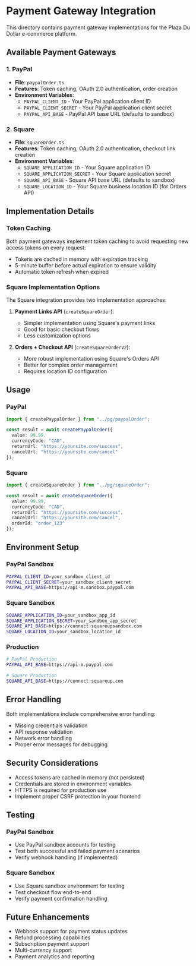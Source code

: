 # Payment Gateway Integration

This directory contains payment gateway implementations for the Plaza Du Dollar e-commerce platform.

## Available Payment Gateways

### 1. PayPal
- **File**: `paypalOrder.ts`
- **Features**: Token caching, OAuth 2.0 authentication, order creation
- **Environment Variables**:
  - `PAYPAL_CLIENT_ID` - Your PayPal application client ID
  - `PAYPAL_CLIENT_SECRET` - Your PayPal application client secret
  - `PAYPAL_API_BASE` - PayPal API base URL (defaults to sandbox)

### 2. Square
- **File**: `squareOrder.ts`
- **Features**: Token caching, OAuth 2.0 authentication, checkout link creation
- **Environment Variables**:
  - `SQUARE_APPLICATION_ID` - Your Square application ID
  - `SQUARE_APPLICATION_SECRET` - Your Square application secret
  - `SQUARE_API_BASE` - Square API base URL (defaults to sandbox)
  - `SQUARE_LOCATION_ID` - Your Square business location ID (for Orders API)

## Implementation Details

### Token Caching
Both payment gateways implement token caching to avoid requesting new access tokens on every request:
- Tokens are cached in memory with expiration tracking
- 5-minute buffer before actual expiration to ensure validity
- Automatic token refresh when expired

### Square Implementation Options
The Square integration provides two implementation approaches:

1. **Payment Links API** (`createSquareOrder`):
   - Simpler implementation using Square's payment links
   - Good for basic checkout flows
   - Less customization options

2. **Orders + Checkout API** (`createSquareOrderV2`):
   - More robust implementation using Square's Orders API
   - Better for complex order management
   - Requires location ID configuration

## Usage

### PayPal
```typescript
import { createPaypalOrder } from "../pg/paypalOrder";

const result = await createPaypalOrder({
  value: 99.99,
  currencyCode: "CAD",
  returnUrl: "https://yoursite.com/success",
  cancelUrl: "https://yoursite.com/cancel"
});
```

### Square
```typescript
import { createSquareOrder } from "../pg/squareOrder";

const result = await createSquareOrder({
  value: 99.99,
  currencyCode: "CAD",
  returnUrl: "https://yoursite.com/success",
  cancelUrl: "https://yoursite.com/cancel",
  orderId: "order_123"
});
```

## Environment Setup

### PayPal Sandbox
```bash
PAYPAL_CLIENT_ID=your_sandbox_client_id
PAYPAL_CLIENT_SECRET=your_sandbox_client_secret
PAYPAL_API_BASE=https://api-m.sandbox.paypal.com
```

### Square Sandbox
```bash
SQUARE_APPLICATION_ID=your_sandbox_app_id
SQUARE_APPLICATION_SECRET=your_sandbox_app_secret
SQUARE_API_BASE=https://connect.squareupsandbox.com
SQUARE_LOCATION_ID=your_sandbox_location_id
```

### Production
```bash
# PayPal Production
PAYPAL_API_BASE=https://api-m.paypal.com

# Square Production
SQUARE_API_BASE=https://connect.squareup.com
```

## Error Handling

Both implementations include comprehensive error handling:
- Missing credentials validation
- API response validation
- Network error handling
- Proper error messages for debugging

## Security Considerations

- Access tokens are cached in memory (not persisted)
- Credentials are stored in environment variables
- HTTPS is required for production use
- Implement proper CSRF protection in your frontend

## Testing

### PayPal Sandbox
- Use PayPal sandbox accounts for testing
- Test both successful and failed payment scenarios
- Verify webhook handling (if implemented)

### Square Sandbox
- Use Square sandbox environment for testing
- Test checkout flow end-to-end
- Verify payment confirmation handling

## Future Enhancements

- Webhook support for payment status updates
- Refund processing capabilities
- Subscription payment support
- Multi-currency support
- Payment analytics and reporting

